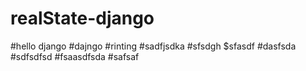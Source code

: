 # realState-django
#hello  django
#dajngo
#rinting
#sadfjsdka
#sfsdgh
$sfasdf
#dasfsda
#sdfsdfsd
#fsaasdfsda
#safsaf
